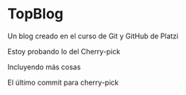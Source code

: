 # TopBlog
Un blog creado en el curso de Git y GitHub de Platzi


Estoy probando lo del Cherry-pick

Incluyendo más cosas

El último commit para cherry-pick
